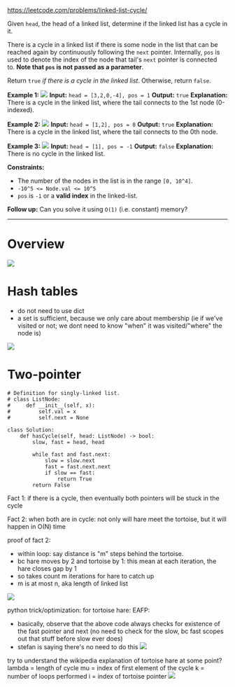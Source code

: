 https://leetcode.com/problems/linked-list-cycle/

Given `head`, the head of a linked list, determine if the linked list has a cycle in it.

There is a cycle in a linked list if there is some node in the list that can be reached again by continuously following the `next` pointer. Internally, `pos` is used to denote the index of the node that tail's `next` pointer is connected to. **Note that `pos` is not passed as a parameter**.

Return `true` _if there is a cycle in the linked list_. Otherwise, return `false`.



**Example 1:**
![](../../!assets/attachments/Pasted%20image%2020240224215828.png)
**Input:** `head = [3,2,0,-4], pos = 1`
**Output:** `true`
**Explanation:** There is a cycle in the linked list, where the tail connects to the 1st node (0-indexed).


**Example 2:**
![](../../!assets/attachments/Pasted%20image%2020240224215833.png)
**Input:** `head = [1,2], pos = 0`
**Output:** `true`
**Explanation:** There is a cycle in the linked list, where the tail connects to the 0th node.


**Example 3:**
![](../../!assets/attachments/Pasted%20image%2020240224215848.png)
**Input:** `head = [1], pos = -1`
**Output:** `false`
**Explanation:** There is no cycle in the linked list.


**Constraints:**
- The number of the nodes in the list is in the range `[0, 10^4]`.
- `-10^5 <= Node.val <= 10^5`
- `pos` is `-1` or a **valid index** in the linked-list.

**Follow up:** Can you solve it using `O(1)` (i.e. constant) memory?


---

# Overview
![](../../!assets/attachments/Pasted%20image%2020240224215953.png)


# Hash tables
- do not need to use dict
- a set is sufficient, because we only care about membership (ie if we've visited or not; we dont need to know "when" it was visited/"where" the node is)

![](../../!assets/attachments/Pasted%20image%2020240224220011.png)



# Two-pointer

```
# Definition for singly-linked list.
# class ListNode:
#     def __init__(self, x):
#         self.val = x
#         self.next = None

class Solution:
    def hasCycle(self, head: ListNode) -> bool:
        slow, fast = head, head

        while fast and fast.next:
            slow = slow.next
            fast = fast.next.next
            if slow == fast:
                return True
        return False
```

Fact 1:
if there is a cycle, then eventually both pointers will be stuck in the cycle

Fact 2:
when both are in cycle: not only will hare meet the tortoise, but it will happen in O(N) time

proof of fact 2:
- within loop: say distance is "m" steps behind the tortoise.
- bc hare moves by 2 and tortoise by 1: this mean at each iteration, the hare closes gap by 1
- so takes count m iterations for hare to catch up
- m is at most n, aka length of linked list


![](../../!assets/attachments/Pasted%20image%2020240224220050.png)



python trick/optimization: for tortoise hare: EAFP:
- basically, observe that the above code always checks for existence of the fast pointer and next (no need to check for the slow, bc fast scopes out that stuff before slow ever does)
- stefan is saying there's no need to do this
![](../../!assets/attachments/Pasted%20image%2020240224220116.png)





try to understand the wikipedia explanation of tortoise hare at some point?
lambda = length of cycle
mu = index of first element of the cycle
k = number of loops performed
i = index of tortoise pointer
![](../../!assets/attachments/Pasted%20image%2020240224220135.png)